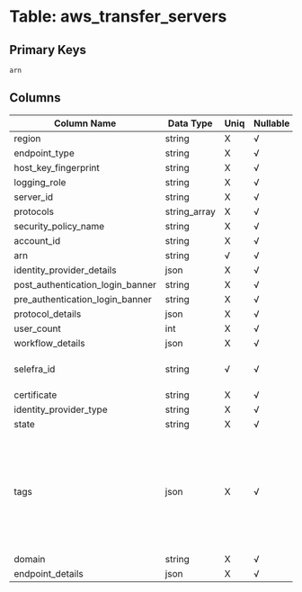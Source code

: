 # Table: aws_transfer_servers

## Primary Keys 

```
arn
```


## Columns 

|  Column Name   |  Data Type  | Uniq | Nullable | Description | 
|  ----  | ----  | ----  | ----  | ---- | 
| region | string | X | √ |  | 
| endpoint_type | string | X | √ |  | 
| host_key_fingerprint | string | X | √ |  | 
| logging_role | string | X | √ |  | 
| server_id | string | X | √ |  | 
| protocols | string_array | X | √ |  | 
| security_policy_name | string | X | √ |  | 
| account_id | string | X | √ |  | 
| arn | string | √ | √ |  | 
| identity_provider_details | json | X | √ |  | 
| post_authentication_login_banner | string | X | √ |  | 
| pre_authentication_login_banner | string | X | √ |  | 
| protocol_details | json | X | √ |  | 
| user_count | int | X | √ |  | 
| workflow_details | json | X | √ |  | 
| selefra_id | string | √ | √ | primary keys value md5 | 
| certificate | string | X | √ |  | 
| identity_provider_type | string | X | √ |  | 
| state | string | X | √ |  | 
| tags | json | X | √ | `Specifies the key-value pairs that you can use to search for and group servers that were assigned to the server that was described` | 
| domain | string | X | √ |  | 
| endpoint_details | json | X | √ |  | 


